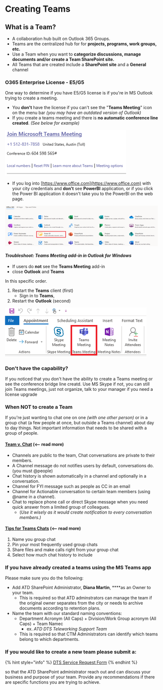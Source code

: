 # Creating Teams

## What is a Team?

* A collaboration hub built on Outlook 365 Groups.​
* Teams are the centralized hub for for **projects, programs, work groups, etc. ​**
* Use a Team when you want to **categorize discussions, manage documents and/or create a Team SharePoint site.​**
* All Teams that are created include a **SharePoint site** and a **General** channel

### O365 Enterprise License - E5/G5

One way to determine if you have E5/G5 license is if you're in MS Outlook trying to create a meeting. 

* You **don't** have the license if you can't see the "**Teams Meeting**" icon on the menu bar _\(you may have an outdated version of Outlook\)_
* If you create a teams meeting and there is **no automatic conference line created**. _\(See below for example\)_

![](../../.gitbook/assets/image%20%2897%29.png)

* If you log into [https://www.office.com](https://www.office.com) with your city credentials and **don't** see **PowerBI** application, or if you click the Power BI application it doesn't take you to the PowerBI on the web page.

![](../../.gitbook/assets/image%20%2841%29.png)

#### _Troubleshoot:  Teams Meeting add-in in Outlook for Windows_

* If users do **not** see the **Teams Meeting** add-in
* close **Outlook** and **Teams**

In this specific order.

1. Restart the **Teams** client \(first\)
   * Sign in to **Teams**, 
2. Restart the **Outlook** \(second\) 

![](../../.gitbook/assets/image%20%2832%29.png)

### Don't have the capability?

If you noticed that you don't have the ability to create a Teams meeting or see the conference bridge line creatd. Use MS Skype if not, you can still join Teams meetings, just not organize, talk to your manager if you need a license upgrade

### When NOT to create a Team

If you're just wanting to chat one on one  _\(with one other person\)_ or in a group chat \(a few people at once, but outside a Teams channel\) about day to day things. Not important information that needs to be shared with a group of people. 

#### [Team v. Chat](https://www.sharepointeurope.com/channel-vs-chat-use-microsoft-teams/) \(&lt;-- read more\)

* Channels are public to the team, Chat conversations are private to their members.
* A Channel message do not notifies users by default, conversations do. \(you must @people\)
* Chat history is shown automatically in a channel and optionally in a conversation.
* Channel for FYI message such as people as CC in an email
* Channel for Actionable conversation to certain team members \(using @name in a channel\).
* Chat to replace phone call or direct Skype message when you need quick answer from a limited group of colleagues. 
  * \(_Use it wisely as it would create notification to every conversation members.\)_

#### [Tips for Teams Chats](https://support.office.com/en-us/article/four-things-to-know-about-group-chats-in-teams-d563174d-ca98-440c-ade1-69176512122d) \(&lt;-- read more\)

1. Name you group chat 
2. Pin your most frequently used group chats
3. Share files and make calls right from your group chat
4. Select how much chat history to include

### If you have already created a teams using the MS Teams app

Please make sure you do the following: 

* Add ATD SharePoint Administrator, **Diana Martin**, ****as an Owner to your team.
  * This is required so that ATD adminstrators can manage the team if the original owner separates from the city or needs to archive documents according to retention plans.
* Name the team with our standard naming conventions:
  * Department Acronym \(All Caps\) + Division/Work Group acronym \(All Caps\) + Team Namec
    * ex. _ATD DTS Teleworking Support Team_
  * This is required so that CTM Administrators can identify which teams belong to which departments. 

### If you would like to create a new team please submit a:

{% hint style="info" %}
 [DTS Service Request Form](https://atd.knack.com/dts#new-service-request)
{% endhint %}

so that the ATD SharePoint administrator reach out and can discuss your business and purpose of your team. Provide any recommendations if there are specific functions you are trying to achieve. 

